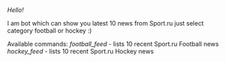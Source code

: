 *Hello!*

I am bot which can show you latest 10 news from Sport.ru
just select category football or hockey :)

Available commands:
*football_feed* - lists 10 recent Sport.ru Football news
*hockey_feed* - lists 10 recent Sport.ru Hockey news
